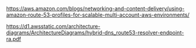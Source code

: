 https://aws.amazon.com/blogs/networking-and-content-delivery/using-amazon-route-53-profiles-for-scalable-multi-account-aws-environments/

https://d1.awsstatic.com/architecture-diagrams/ArchitectureDiagrams/hybrid-dns_route53-resolver-endpoint-ra.pdf

